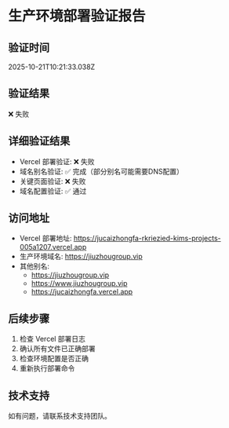 # 生产环境部署验证报告

## 验证时间
2025-10-21T10:21:33.038Z

## 验证结果
❌ 失败

## 详细验证结果
- Vercel 部署验证: ❌ 失败
- 域名别名验证: ✅ 完成（部分别名可能需要DNS配置）
- 关键页面验证: ❌ 失败
- 域名配置验证: ✅ 通过

## 访问地址
- Vercel 部署地址: https://jucaizhongfa-rkriezied-kims-projects-005a1207.vercel.app
- 生产环境域名: https://jiuzhougroup.vip
- 其他别名:
  - https://jiuzhougroup.vip
  - https://www.jiuzhougroup.vip
  - https://jucaizhongfa.vercel.app

## 后续步骤
1. 检查 Vercel 部署日志
2. 确认所有文件已正确部署
3. 检查环境配置是否正确
4. 重新执行部署命令

## 技术支持
如有问题，请联系技术支持团队。
